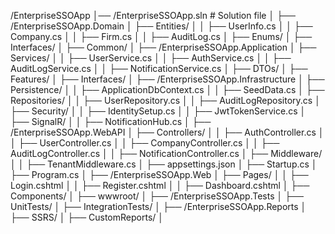 /EnterpriseSSOApp
│── /EnterpriseSSOApp.sln  # Solution file
│
├── /EnterpriseSSOApp.Domain
│   ├── Entities/
│   │   ├── UserInfo.cs
│   │   ├── Company.cs
│   │   ├── Firm.cs
│   │   ├── AuditLog.cs
│   ├── Enums/
│   ├── Interfaces/
│   ├── Common/
│
├── /EnterpriseSSOApp.Application
│   ├── Services/
│   │   ├── UserService.cs
│   │   ├── AuthService.cs
│   │   ├── AuditLogService.cs
│   │   ├── NotificationService.cs
│   ├── DTOs/
│   ├── Features/
│   ├── Interfaces/
│
├── /EnterpriseSSOApp.Infrastructure
│   ├── Persistence/
│   │   ├── ApplicationDbContext.cs
│   │   ├── SeedData.cs
│   ├── Repositories/
│   │   ├── UserRepository.cs
│   │   ├── AuditLogRepository.cs
│   ├── Security/
│   │   ├── IdentitySetup.cs
│   │   ├── JwtTokenService.cs
│   ├── SignalR/
│   │   ├── NotificationHub.cs
│
├── /EnterpriseSSOApp.WebAPI
│   ├── Controllers/
│   │   ├── AuthController.cs
│   │   ├── UserController.cs
│   │   ├── CompanyController.cs
│   │   ├── AuditLogController.cs
│   │   ├── NotificationController.cs
│   ├── Middleware/
│   │   ├── TenantMiddleware.cs
│   ├── appsettings.json
│   ├── Startup.cs
│   ├── Program.cs
│
├── /EnterpriseSSOApp.Web
│   ├── Pages/
│   │   ├── Login.cshtml
│   │   ├── Register.cshtml
│   │   ├── Dashboard.cshtml
│   ├── Components/
│   ├── wwwroot/
│
├── /EnterpriseSSOApp.Tests
│   ├── UnitTests/
│   ├── IntegrationTests/
│
├── /EnterpriseSSOApp.Reports
│   ├── SSRS/
│   ├── CustomReports/
│
